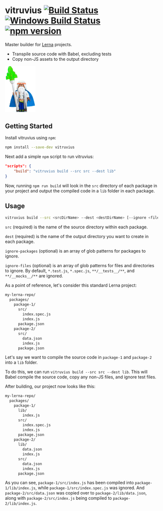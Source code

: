 # vitruvius [![Build Status](https://travis-ci.org/thomashuston/vitruvius.svg?branch=master)](https://travis-ci.org/thomashuston/vitruvius) [![Windows Build Status](https://ci.appveyor.com/api/projects/status/5prw8lfj8vvetdp7/branch/master?svg=true)](https://ci.appveyor.com/project/thomashuston/vitruvius/branch/master) [![npm version](https://badge.fury.io/js/vitruvius.svg)](http://badge.fury.io/js/vitruvius)

Master builder for [Lerna](https://lernajs.io/) projects.

- Transpile source code with Babel, excluding tests
- Copy non-JS assets to the output directory

<img src="docs/img/vitruvius.png" width="100">

## Getting Started

Install vitruvius using `npm`:

```sh
npm install --save-dev vitruvius
```

Next add a simple `npm` script to run vitruvius:

```json
"scripts": {
    "build": "vitruvius build --src src --dest lib"
}
```

Now, running `npm run build` will look in the `src` directory of each package in your project and output the compiled code in a `lib` folder in each package.

## Usage

```sh
vitruvius build --src <srcDirName> --dest <destDirName> [--ignore <fileGlobPatterns>]
```

`src` (required) is the name of the source directory within each package.

`dest` (required) is the name of the output directory you want to create in each package.

`ignore-packages` (optional) is an array of glob patterns for packages to ignore.

`ignore-files` (optional) is an array of glob patterns for files and directories to ignore. By default, `*.test.js`, `*.spec.js`, `**/__tests__/**`, and `**/__mocks__/**` are ignored.

As a point of reference, let's consider this standard Lerna project:

```
my-lerna-repo/
  packages/
    package-1/
      src/
        index.spec.js
        index.js
      package.json
    package-2/
      src/
        data.json
        index.js
      package.json
```

Let's say we want to compile the source code in `package-1` and `package-2` into a `lib` folder.

To do this, we can run `vitruvius build --src src --dest lib`. This will Babel compile the source code, copy any non-JS files, and ignore test files.

After building, our project now looks like this:

```
my-lerna-repo/
  packages/
    package-1/
      lib/
        index.js
      src/
        index.spec.js
        index.js
      package.json
    package-2/
      lib/
        data.json
        index.js
      src/
        data.json
        index.js
      package.json
```

As you can see, `package-1/src/index.js` has been compiled into `package-1/lib/index.js`, while `package-1/src/index.spec.js` was ignored. And `package-2/src/data.json` was copied over to `package-2/lib/data.json`, along with `package-2/src/index.js` being compiled to `package-2/lib/index.js`.
